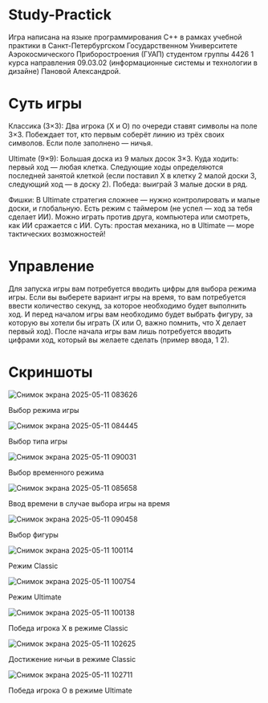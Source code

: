 # Study-Practick
Игра написана на языке программирования C++ в рамках учебной практики в Санкт-Петербургском Государственном Университете Аэрокосмического Приборостроения (ГУАП) студентом группы 4426 1 курса направления 09.03.02 (информационные системы и технологии в дизайне) Пановой Александрой.
# Суть игры
Классика (3×3):
Два игрока (X и O) по очереди ставят символы на поле 3×3. Побеждает тот, кто первым соберёт линию из трёх своих символов. Если поле заполнено — ничья.

Ultimate (9×9):
Большая доска из 9 малых досок 3×3.
Куда ходить: первый ход — любая клетка. Следующие ходы определяются последней занятой клеткой (если поставил X в клетку 2 малой доски 3, следующий ход — в доску 2).
Победа: выиграй 3 малые доски в ряд.

Фишки:
В Ultimate стратегия сложнее — нужно контролировать и малые доски, и глобальную.
Есть режим с таймером (не успел — ход за тебя сделает ИИ).
Можно играть против друга, компьютера или смотреть, как ИИ сражается с ИИ.
Суть: простая механика, но в Ultimate — море тактических возможностей!
# Управление
Для запуска игры вам потребуется вводить цифры для выбора режима игры. Если вы выберете вариант игры на время, то вам потребуется ввести количество секунд, за которое необходимо будет выполнить ход. И перед началом игры вам необходимо будет выбрать фигуру, за которую вы хотели бы играть (Х или О, важно помнить, что Х делает первый ход).
После начала игры вам лишь потребуется вводить цифрами ход, который вы желаете сделать (пример ввода, 1 2).
# Скриншоты
![Снимок экрана 2025-05-11 083626](https://github.com/user-attachments/assets/037fc2a9-cde7-4f06-adbf-71ab865a7d4e)

Выбор режима игры

![Снимок экрана 2025-05-11 084445](https://github.com/user-attachments/assets/07af4c5e-f0ff-45fe-81ef-d925ad15198e)

Выбор типа игры

![Снимок экрана 2025-05-11 090031](https://github.com/user-attachments/assets/031526fc-2f40-4f4a-81dd-c38d871e5285)

Выбор временного режима

![Снимок экрана 2025-05-11 085658](https://github.com/user-attachments/assets/a0a98dde-8359-4b22-a9a0-8d53fe7ceb6d)

Ввод времени в случае выбора игры на время

![Снимок экрана 2025-05-11 090458](https://github.com/user-attachments/assets/f992040c-9c7f-402d-9261-988dbc93176e)

Выбор фигуры

![Снимок экрана 2025-05-11 100114](https://github.com/user-attachments/assets/747fbbf7-b3cf-46bf-87fa-434107db8e92)

Режим Classic 

![Снимок экрана 2025-05-11 100754](https://github.com/user-attachments/assets/4d27fa8f-39df-4d56-afb7-2274774f8f00)

Режим Ultimate

![Снимок экрана 2025-05-11 100138](https://github.com/user-attachments/assets/856af90c-d619-4f90-bd09-70e3f0f6a43c)

Победа игрока Х в режиме Classic 

![Снимок экрана 2025-05-11 102625](https://github.com/user-attachments/assets/af6eead4-9c4c-4d28-a216-6fe520c2f631)

Достижение ничьи в режиме Classic

![Снимок экрана 2025-05-11 102711](https://github.com/user-attachments/assets/8bf4024f-54cc-4c22-99f3-265177bde05a)

Победа игрока О в режиме Ultimate 










